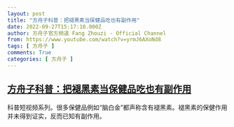 ```yaml
---
layout: post
title: "方舟子科普：把褪黑素当保健品吃也有副作用"
date: 2022-09-27T15:17:10.000Z
author: 方舟子官方频道 Fang Zhouzi - Official Channel
from: https://www.youtube.com/watch?v=yrmJ6AXoNd8
tags: [ 方舟子 ]
comments: True
categories: [ 方舟子 ]
---
```

<!--1664291830000-->
[方舟子科普：把褪黑素当保健品吃也有副作用](https://www.youtube.com/watch?v=yrmJ6AXoNd8)
------

<div>
科普短视频系列。很多保健品例如“脑白金”都声称含有褪黑素。褪黑素的保健作用并未得到证实，反而已知有副作用。
</div>
